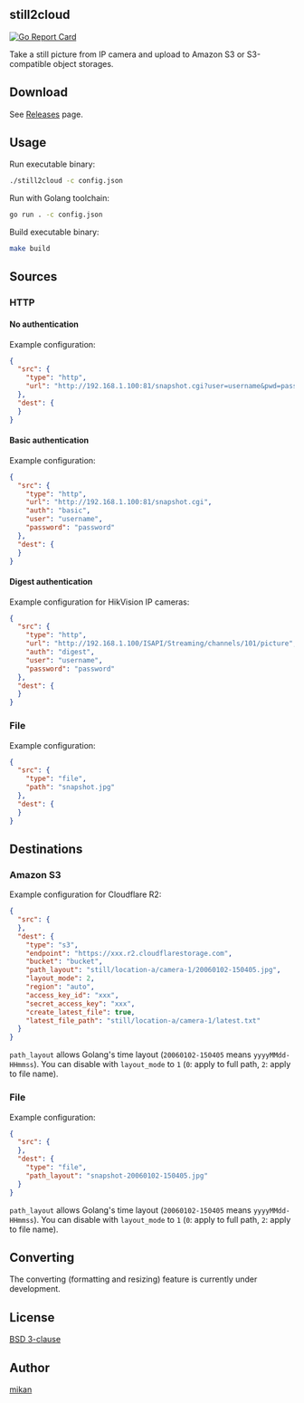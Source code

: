 still2cloud
-----------

[![Go Report Card](https://goreportcard.com/badge/github.com/mikan/still2cloud)](https://goreportcard.com/report/github.com/mikan/still2cloud)

Take a still picture from IP camera and upload to Amazon S3 or S3-compatible object storages.

## Download

See [Releases](https://github.com/mikan/still2cloud/releases) page.

## Usage

Run executable binary:

```sh
./still2cloud -c config.json
```

Run with Golang toolchain:

```sh
go run . -c config.json
```

Build executable binary:

```sh
make build
```

## Sources

### HTTP

#### No authentication

Example configuration:

```json
{
  "src": {
    "type": "http",
    "url": "http://192.168.1.100:81/snapshot.cgi?user=username&pwd=password"
  },
  "dest": {
  }
}
```

#### Basic authentication

Example configuration:

```json
{
  "src": {
    "type": "http",
    "url": "http://192.168.1.100:81/snapshot.cgi",
    "auth": "basic",
    "user": "username",
    "password": "password"
  },
  "dest": {
  }
}
```

#### Digest authentication

Example configuration for HikVision IP cameras:

```json
{
  "src": {
    "type": "http",
    "url": "http://192.168.1.100/ISAPI/Streaming/channels/101/picture",
    "auth": "digest",
    "user": "username",
    "password": "password"
  },
  "dest": {
  }
}
```

### File

Example configuration:

```json
{
  "src": {
    "type": "file",
    "path": "snapshot.jpg"
  },
  "dest": {
  }
}
```

## Destinations

### Amazon S3

Example configuration for Cloudflare R2:

```json
{
  "src": {
  },
  "dest": {
    "type": "s3",
    "endpoint": "https://xxx.r2.cloudflarestorage.com",
    "bucket": "bucket",
    "path_layout": "still/location-a/camera-1/20060102-150405.jpg",
    "layout_mode": 2,
    "region": "auto",
    "access_key_id": "xxx",
    "secret_access_key": "xxx",
    "create_latest_file": true,
    "latest_file_path": "still/location-a/camera-1/latest.txt"
  }
}
```

`path_layout` allows Golang's time layout (`20060102-150405` means `yyyyMMdd-HHmmss`).
You can disable with `layout_mode` to `1` (`0`: apply to full path, `2`: apply to file name).

### File

Example configuration:

```json
{
  "src": {
  },
  "dest": {
    "type": "file",
    "path_layout": "snapshot-20060102-150405.jpg"
  }
}
```

`path_layout` allows Golang's time layout (`20060102-150405` means `yyyyMMdd-HHmmss`).
You can disable with `layout_mode` to `1` (`0`: apply to full path, `2`: apply to file name).

## Converting

The converting (formatting and resizing) feature is currently under development.

## License

[BSD 3-clause](LICENSE)

## Author

[mikan](https://github.com/mikan)
